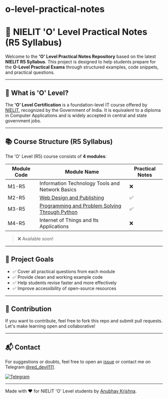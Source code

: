 # o-level-practical-notes

# 🧠 NIELIT 'O' Level Practical Notes (R5 Syllabus)

Welcome to the **'O' Level Practical Notes Repository** based on the latest **NIELIT R5 Syllabus**. This project is designed to help students prepare for the **O-Level Practical Exams** through structured examples, code snippets, and practical questions.

---

## 🧾 What is 'O' Level?

The **'O' Level Certification** is a foundation-level IT course offered by [NIELIT](https://www.nielit.gov.in/), recognized by the Government of India. It is equivalent to a diploma in Computer Applications and is widely accepted in central and state government jobs.

---

## 📚 Course Structure (R5 Syllabus)

The 'O' Level (R5) course consists of **4 modules**:

| Module Code | Module Name                                     | Practical Notes |
|-------------|--------------------------------------------------|-----------------|
| M1-R5       | Information Technology Tools and Network Basics | ❌ |
| M2-R5       | [Web Design and Publishing](./m2.md)                     | ✅ |
| M3-R5       | [Programming and Problem Solving Through Python](./m3.md) | ✅ |
| M4-R5       | Internet of Things and Its Applications       | ❌ |

> ❌ Available soon!
---

## 🎯 Project Goals

- ✅ Cover all practical questions from each module
- ✅ Provide clean and working example code
- ✅ Help students revise faster and more effectively
- ✅ Improve accessibility of open-source resources

---

## 📢 Contribution

If you want to contribute, feel free to fork this repo and submit pull requests. Let's make learning open and collaborative!

---

## 📬 Contact
For suggestions or doubts, feel free to open an [issue](https://github.com/anubhavkrishna1/o-level-practical-notes/issues) or contact me on Telegram [@red_devil111](https://t.me/red_devil111).

[![Telegram](https://img.shields.io/badge/Telegram-Contact-blue?logo=telegram)](https://t.me/red_devil111)

---

Made with ❤️ for NIELIT 'O' Level students by [Anubhav Krishna](https://github.com/anubhavkrishna1).
